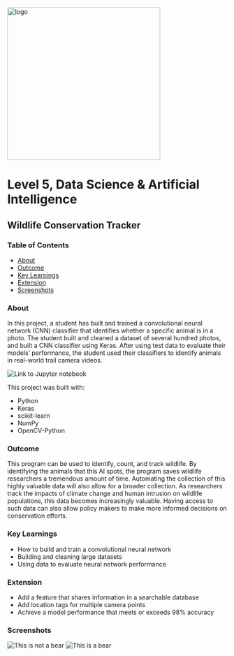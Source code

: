 <img src="https://upload.wikimedia.org/wikipedia/commons/8/8a/Helloworldstyle50.png" alt="logo" width="350"/>

# Level 5, Data Science & Artificial Intelligence 
## Wildlife Conservation Tracker
 
### Table of Contents
* [About](#about)
* [Outcome](#projectoutcome)
* [Key Learnings](#keylearnings)
* [Extension](#extension)
* [Screenshots](#screenshots)

### About
In this project, a student has built and trained a convolutional neural network (CNN) classifier that identifies whether a specific animal is in a photo. The student built and cleaned a dataset of several hundred photos, and built a CNN classifier using Keras. After using test data to evaluate their models’ performance, the student used their classifiers to identify animals in real-world trail camera videos.

![Link to Jupyter notebook](https://github.com/Hello-World-CS/Wildlife_Conservation_Tracker/blob/main/Wildlife%20Conservation%20Tracker.ipynb)

This project was built with:
* Python
* Keras
* scikit-learn
* NumPy
* OpenCV-Python

### Outcome <a name="projectoutcome"></a>
This program can be used to identify, count, and track wildlife. By identifying the animals that this AI spots, the program saves wildlife researchers a tremendous amount of time. Automating the collection of this highly valuable data will also allow for a broader collection. As researchers track the impacts of climate change and human intrusion on wildlife populations, this data becomes increasingly valuable. Having access to such data can also allow policy makers to make more informed decisions on conservation efforts. 

### Key Learnings <a name="keylearnings"></a>
* How to build and train a convolutional neural network
* Building and cleaning large datasets 
* Using data to evaluate neural network performance 

### Extension <a name="extension"></a>
* Add a feature that shares information in a searchable database
* Add location tags for multiple camera points 
* Achieve a model performance that meets or exceeds 98% accuracy 

### Screenshots
![This is not a bear](https://upload.wikimedia.org/wikipedia/commons/1/11/The_classifier_thinks_this_is_not_a_bear.png)
![This is a bear](https://upload.wikimedia.org/wikipedia/commons/e/e3/This_is_a_bear.png)



